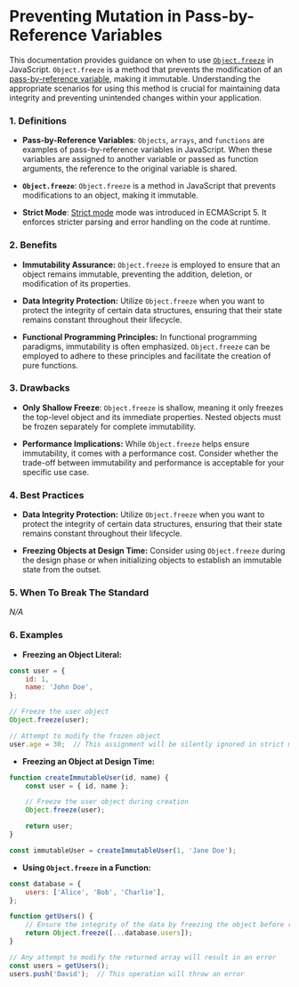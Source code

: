 # Preventing Mutation in Pass-by-Reference Variables

This documentation provides guidance on when to use [`Object.freeze`](https://developer.mozilla.org/en-US/docs/Web/JavaScript/Reference/Global_Objects/Object/freeze) in JavaScript. `Object.freeze` is a method that prevents the modification of an [pass-by-reference variable](#1-definitions), making it immutable. Understanding the appropriate scenarios for using this method is crucial for maintaining data integrity and preventing unintended changes within your application.

### 1. **Definitions**
  - **Pass-by-Reference Variables**:
  `Objects`, `arrays`, and `functions` are examples of pass-by-reference variables in JavaScript.
  When these variables are assigned to another variable or passed as function arguments, the reference to the original variable is shared.

  - **`Object.freeze`**: `Object.freeze` is a method in JavaScript that prevents modifications to an object, making it immutable.

  - **Strict Mode**: [Strict mode](https://developer.mozilla.org/en-US/docs/Web/JavaScript/Reference/Strict_mode) mode was introduced in ECMAScript 5. It enforces stricter parsing and error handling on the code at runtime.

### 2. **Benefits**
  - **Immutability Assurance:**
  `Object.freeze` is employed to ensure that an object remains immutable, preventing the addition, deletion, or modification of its properties.

  - **Data Integrity Protection:**
   Utilize `Object.freeze` when you want to protect the integrity of certain data structures, ensuring that their state remains constant throughout their lifecycle.

  - **Functional Programming Principles:** 
  In functional programming paradigms, immutability is often emphasized. `Object.freeze` can be employed to adhere to these principles and facilitate the creation of pure functions.

### 3. **Drawbacks**
  - **Only Shallow Freeze**: 
  `Object.freeze` is shallow, meaning it only freezes the top-level object and its immediate properties. Nested objects must be frozen separately for complete immutability.

  - **Performance Implications:**
  While `Object.freeze` helps ensure immutability, it comes with a performance cost. Consider whether the trade-off between immutability and performance is acceptable for your specific use case.

### 4. **Best Practices**
  - **Data Integrity Protection:**
   Utilize `Object.freeze` when you want to protect the integrity of certain data structures, ensuring that their state remains constant throughout their lifecycle.

  - **Freezing Objects at Design Time:**
  Consider using `Object.freeze` during the design phase or when initializing objects to establish an immutable state from the outset.


### 5. **When To Break The Standard**
*N/A*

### 6. **Examples**
  - **Freezing an Object Literal:**
  ```javascript
  const user = {
      id: 1,
      name: 'John Doe',
  };

  // Freeze the user object
  Object.freeze(user);

  // Attempt to modify the frozen object
  user.age = 30;  // This assignment will be silently ignored in strict mode
  ```

  - **Freezing an Object at Design Time:**
  ```javascript
  function createImmutableUser(id, name) {
      const user = { id, name };

      // Freeze the user object during creation
      Object.freeze(user);

      return user;
  }

  const immutableUser = createImmutableUser(1, 'Jane Doe');
  ```

  - **Using `Object.freeze` in a Function:**
  ```javascript
  const database = {
      users: ['Alice', 'Bob', 'Charlie'],
  };

  function getUsers() {
      // Ensure the integrity of the data by freezing the object before returning it
      return Object.freeze([...database.users]);
  }

  // Any attempt to modify the returned array will result in an error
  const users = getUsers();
  users.push('David');  // This operation will throw an error
  ```